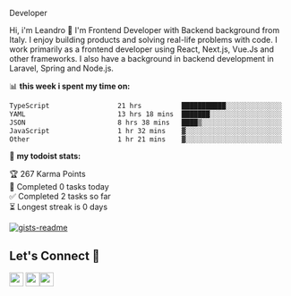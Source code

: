 Developer

Hi, i'm Leandro 👋
I'm Frontend Developer with Backend background from Italy. I enjoy building products and solving real-life problems with code. I work primarily as a frontend developer using React, Next.js, Vue.Js and other frameworks. I also have a background in backend development in Laravel, Spring and Node.js.

📊 **this week i spent my time on:**
<!--START_SECTION:waka-->

```txt
TypeScript                 21 hrs          ███████████░░░░░░░░░░░░░░   43.41 %
YAML                       13 hrs 18 mins  ███████░░░░░░░░░░░░░░░░░░   27.50 %
JSON                       8 hrs 38 mins   ████▒░░░░░░░░░░░░░░░░░░░░   17.85 %
JavaScript                 1 hr 32 mins    ▓░░░░░░░░░░░░░░░░░░░░░░░░   03.20 %
Other                      1 hr 21 mins    ▓░░░░░░░░░░░░░░░░░░░░░░░░   02.81 %
```

<!--END_SECTION:waka-->

🚧 **my todoist stats:**

<!-- TODO-IST:START -->
🏆  267 Karma Points           
🌸  Completed 0 tasks today           
✅  Completed 2 tasks so far           
⏳  Longest streak is 0 days
<!-- TODO-IST:END -->

[![gists-readme](https://gists-readme.yizack.com/api?user=leandrovitto&title=&n=10)](https://gist.github.com/leandrovitto)


## Let's Connect 🤝 

<a href="https://www.linkedin.com/in/leandrovitto/"><img src="https://cdn2.iconfinder.com/data/icons/social-media-2285/512/1_Linkedin_unofficial_colored_svg-128.png" width="25"></a>
<a href="https://www.youtube.com/@codewavedev_"><img src="https://cdn1.iconfinder.com/data/icons/logotypes/32/youtube-1024.png" width="25"></a><a href="https://leandrovitto.com/"><img src="https://cdn1.iconfinder.com/data/icons/business-startup-14/60/Development-512.png" width="25"></a>